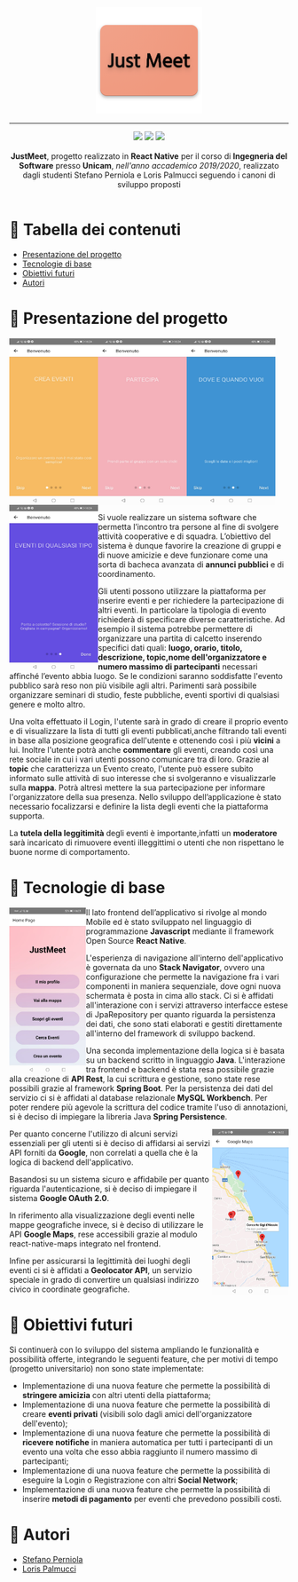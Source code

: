 <p align="center">
   <img src="JustMeet-Frontend/components/images/JustMeet.png">
</p>

---


<p align="center">
<img src="https://forthebadge.com/images/badges/built-with-love.svg"/>
<img src="https://forthebadge.com/images/badges/built-for-android.svg"/>
<img src="https://forthebadge.com/images/badges/cc-0.svg"/><br><br>
    <b>JustMeet</b>, progetto realizzato in <b>React Native</b> per il corso di <b>Ingegneria del Software</b> presso <b>Unicam</b>, <i>nell'anno accademico 2019/2020</i>, realizzato dagli studenti Stefano Perniola e Loris Palmucci seguendo i canoni di sviluppo proposti
    <br><br><b>
</b></p>

# 📔 Tabella dei contenuti

- [Presentazione del progetto](#panoramica)
- [Tecnologie di base](#tecno)
- [Obiettivi futuri](#obiettivi)
- [Autori](#autore)

# 📝 Presentazione del progetto <a name = "panoramica"></a>

<table style="width:25%">
  <tr>
    <img align="left" src="JustMeet-Frontend/components/images/INTRO.jpeg" height="300" width="160">
    <img align="left" src="JustMeet-Frontend/components/images/INTRO2.jpeg" height="300" width="160">
    <img align="left" src="JustMeet-Frontend/components/images/INTRO3.jpeg" height="300" width="160">
    <img align="left" src="JustMeet-Frontend/components/images/INTRO4.jpeg" height="300" width="160">
  </tr>
</table>


Si vuole realizzare un sistema software che permetta l’incontro tra persone al fine di svolgere attività cooperative e di squadra. L’obiettivo del sistema è dunque favorire la creazione di gruppi e di nuove amicizie e deve funzionare come una sorta di bacheca avanzata di **annunci pubblici** e di coordinamento.

Gli utenti possono utilizzare la piattaforma per inserire eventi e per richiedere la partecipazione di altri eventi. In particolare la tipologia di evento richiederà di specificare diverse caratteristiche.
Ad esempio il sistema potrebbe permettere di organizzare una partita di calcetto inserendo specifici dati quali: **luogo, orario, titolo, descrizione, topic,nome dell'organizzatore e numero massimo di partecipanti** necessari affinché l’evento abbia luogo. Se le condizioni saranno soddisfatte l'evento pubblico sarà reso non più visibile agli altri.
Parimenti sarà possibile organizzare seminari di studio, feste pubbliche, eventi sportivi di qualsiasi genere e molto altro. 

Una volta effettuato il Login, l'utente sarà  in grado di creare il proprio evento e di visualizzare la lista di tutti gli eventi pubblicati,anche filtrando tali eventi in base alla posizione geografica dell'utente e ottenendo così i più **vicini** a lui. Inoltre l'utente potrà anche **commentare** gli eventi, creando così una rete sociale in cui i vari utenti possono comunicare tra di loro.
Grazie al **topic** che caratterizza un Evento creato, l'utente può essere subito informato sulle attività di suo interesse che si svolgeranno e visualizzarle sulla **mappa**. Potrà altresì mettere la sua partecipazione per informare l'organizzatore della sua presenza.
Nello sviluppo dell’applicazione è stato necessario focalizzarsi e definire la lista degli eventi che la piattaforma supporta.

La **tutela della leggitimità** degli eventi è importante,infatti un **moderatore** sarà incaricato di rimuovere eventi illeggittimi o utenti che non rispettano le buone norme di comportamento.


# 🧰 Tecnologie di base <a name = "tecno"></a>

<img align="left" src="JustMeet-Frontend/components/images/HOMEPAGE.jpeg" height="300">

Il lato frontend dell’applicativo si rivolge al mondo Mobile ed è stato sviluppato nel linguaggio di programmazione **Javascript** mediante il framework Open Source **React Native**.

L'esperienza di navigazione all'interno dell'applicativo è governata da uno **Stack Navigator**, ovvero una configurazione che permette la navigazione fra i vari componenti in maniera sequenziale, dove ogni nuova schermata è posta in cima allo stack.
Ci si è affidati all'interazione con i servizi attraverso interfacce estese di JpaRepository per quanto riguarda la persistenza dei dati, che sono stati elaborati e gestiti direttamente all'interno del framework di sviluppo backend.

Una seconda implementazione della logica si è basata su un backend scritto in linguaggio **Java**. L'interazione tra frontend e backend è stata resa possibile grazie alla creazione di **API Rest**, la cui scrittura e gestione, sono state rese possibili grazie al framework **Spring Boot**. Per la persistenza dei dati del servizio ci si è affidati al database relazionale **MySQL Workbench**. Per poter rendere più agevole la scrittura del codice tramite l'uso di annotazioni, si è deciso di impiegare la libreria Java **Spring Persistence**.

<img align="right" src="JustMeet-Frontend/components/images/MAPPA EVENTI.jpeg" height="300">

Per quanto concerne l'utilizzo di alcuni servizi essenziali per gli utenti si è deciso di affidarsi ai servizi API forniti da **Google**, non correlati a quella che è la logica di backend dell'applicativo.

Basandosi su un sistema sicuro e affidabile per quanto riguarda l'autenticazione, si è deciso di impiegare il sistema **Google OAuth 2.0**.

In riferimento alla visualizzazione degli eventi nelle mappe geografiche invece, si è deciso di utilizzare le API **Google Maps**, rese accessibili grazie al modulo react-native-maps integrato nel frontend.

Infine per assicurarsi la legittimità dei luoghi degli eventi ci si è affidati a **Geolocator API**, un servizio speciale in grado di convertire un qualsiasi indirizzo civico in coordinate geografiche. 

# 🎯 Obiettivi futuri <a name = "obiettivi"></a>

Si continuerà con lo sviluppo del sistema ampliando le funzionalità e possibilità offerte, integrando le seguenti feature, che per motivi di tempo (progetto universitario) non sono state implementate:
- Implementazione di una nuova feature che permette la possibilità di **stringere amicizia** con altri utenti della piattaforma;
- Implementazione di una nuova feature che permette la possibilità di creare **eventi privati** (visibili solo dagli amici dell'organizzatore dell'evento);
- Implementazione di una nuova feature che permette la possibilità di **ricevere notifiche** in maniera automatica per tutti i partecipanti di un evento una volta che esso abbia raggiunto il numero massimo di partecipanti;
- Implementazione di una nuova feature che permette la possibilità di eseguire la Login o Registrazione con altri **Social Network**;
- Implementazione di una nuova feature che permette la possibilità di inserire **metodi di pagamento** per eventi che prevedono possibili costi.

# 🔭 Autori <a name = "autori"></a>

- [Stefano Perniola](https://github.com/xniola)
- [Loris Palmucci](https://github.com/UncleJason88)
